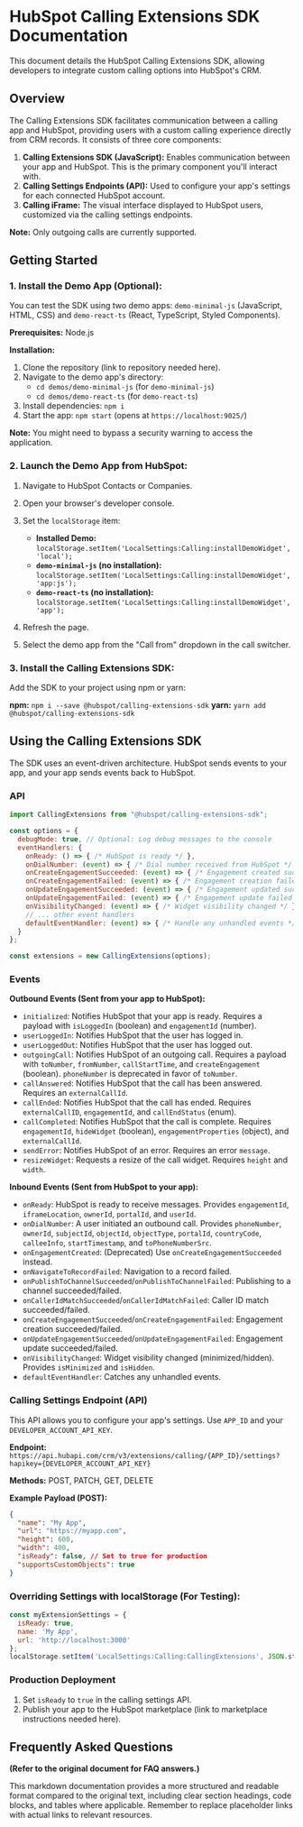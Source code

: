 # HubSpot Calling Extensions SDK Documentation

This document details the HubSpot Calling Extensions SDK, allowing developers to integrate custom calling options into HubSpot's CRM.

## Overview

The Calling Extensions SDK facilitates communication between a calling app and HubSpot, providing users with a custom calling experience directly from CRM records.  It consists of three core components:

1. **Calling Extensions SDK (JavaScript):**  Enables communication between your app and HubSpot.  This is the primary component you'll interact with.
2. **Calling Settings Endpoints (API):** Used to configure your app's settings for each connected HubSpot account.
3. **Calling iFrame:**  The visual interface displayed to HubSpot users, customized via the calling settings endpoints.

**Note:** Only outgoing calls are currently supported.

## Getting Started

### 1. Install the Demo App (Optional):

You can test the SDK using two demo apps: `demo-minimal-js` (JavaScript, HTML, CSS) and `demo-react-ts` (React, TypeScript, Styled Components).

**Prerequisites:** Node.js

**Installation:**

1. Clone the repository (link to repository needed here).
2. Navigate to the demo app's directory:
   - `cd demos/demo-minimal-js` (for `demo-minimal-js`)
   - `cd demos/demo-react-ts` (for `demo-react-ts`)
3. Install dependencies: `npm i`
4. Start the app: `npm start` (opens at `https://localhost:9025/`)

**Note:** You might need to bypass a security warning to access the application.

### 2. Launch the Demo App from HubSpot:

1. Navigate to HubSpot Contacts or Companies.
2. Open your browser's developer console.
3. Set the `localStorage` item:

   - **Installed Demo:** `localStorage.setItem('LocalSettings:Calling:installDemoWidget', 'local');`
   - **`demo-minimal-js` (no installation):** `localStorage.setItem('LocalSettings:Calling:installDemoWidget', 'app:js');`
   - **`demo-react-ts` (no installation):** `localStorage.setItem('LocalSettings:Calling:installDemoWidget', 'app');`

4. Refresh the page.
5. Select the demo app from the "Call from" dropdown in the call switcher.

### 3. Install the Calling Extensions SDK:

Add the SDK to your project using npm or yarn:

**npm:** `npm i --save @hubspot/calling-extensions-sdk`
**yarn:** `yarn add @hubspot/calling-extensions-sdk`


## Using the Calling Extensions SDK

The SDK uses an event-driven architecture.  HubSpot sends events to your app, and your app sends events back to HubSpot.

### API

```javascript
import CallingExtensions from "@hubspot/calling-extensions-sdk";

const options = {
  debugMode: true, // Optional: Log debug messages to the console
  eventHandlers: {
    onReady: () => { /* HubSpot is ready */ },
    onDialNumber: (event) => { /* Dial number received from HubSpot */ },
    onCreateEngagementSucceeded: (event) => { /* Engagement created successfully */ },
    onCreateEngagementFailed: (event) => { /* Engagement creation failed */ },
    onUpdateEngagementSucceeded: (event) => { /* Engagement updated successfully */ },
    onUpdateEngagementFailed: (event) => { /* Engagement update failed */ },
    onVisibilityChanged: (event) => { /* Widget visibility changed */ },
    // ... other event handlers
    defaultEventHandler: (event) => { /* Handle any unhandled events */ }
  }
};

const extensions = new CallingExtensions(options);
```

### Events

**Outbound Events (Sent from your app to HubSpot):**

* `initialized`: Notifies HubSpot that your app is ready.  Requires a payload with `isLoggedIn` (boolean) and `engagementId` (number).
* `userLoggedIn`: Notifies HubSpot that the user has logged in.
* `userLoggedOut`: Notifies HubSpot that the user has logged out.
* `outgoingCall`: Notifies HubSpot of an outgoing call.  Requires a payload with `toNumber`, `fromNumber`, `callStartTime`, and `createEngagement` (boolean).  `phoneNumber` is deprecated in favor of `toNumber`.
* `callAnswered`: Notifies HubSpot that the call has been answered. Requires an `externalCallId`.
* `callEnded`: Notifies HubSpot that the call has ended. Requires `externalCallID`, `engagementId`, and `callEndStatus` (enum).
* `callCompleted`: Notifies HubSpot that the call is complete. Requires `engagementId`, `hideWidget` (boolean), `engagementProperties` (object), and `externalCallId`.
* `sendError`: Notifies HubSpot of an error. Requires an error `message`.
* `resizeWidget`: Requests a resize of the call widget. Requires `height` and `width`.


**Inbound Events (Sent from HubSpot to your app):**

* `onReady`: HubSpot is ready to receive messages. Provides `engagementId`, `iframeLocation`, `ownerId`, `portalId`, and `userId`.
* `onDialNumber`: A user initiated an outbound call. Provides `phoneNumber`, `ownerId`, `subjectId`, `objectId`, `objectType`, `portalId`, `countryCode`, `calleeInfo`, `startTimestamp`, and `toPhoneNumberSrc`.
* `onEngagementCreated`: (Deprecated)  Use `onCreateEngagementSucceeded` instead.
* `onNavigateToRecordFailed`: Navigation to a record failed.
* `onPublishToChannelSucceeded`/`onPublishToChannelFailed`: Publishing to a channel succeeded/failed.
* `onCallerIdMatchSucceeded`/`onCallerIdMatchFailed`: Caller ID match succeeded/failed.
* `onCreateEngagementSucceeded`/`onCreateEngagementFailed`: Engagement creation succeeded/failed.
* `onUpdateEngagementSucceeded`/`onUpdateEngagementFailed`: Engagement update succeeded/failed.
* `onVisibilityChanged`: Widget visibility changed (minimized/hidden). Provides `isMinimized` and `isHidden`.
* `defaultEventHandler`: Catches any unhandled events.

### Calling Settings Endpoint (API)

This API allows you to configure your app's settings.  Use `APP_ID` and your `DEVELOPER_ACCOUNT_API_KEY`.

**Endpoint:** `https://api.hubapi.com/crm/v3/extensions/calling/{APP_ID}/settings?hapikey={DEVELOPER_ACCOUNT_API_KEY}`

**Methods:** POST, PATCH, GET, DELETE

**Example Payload (POST):**

```json
{
  "name": "My App",
  "url": "https://myapp.com",
  "height": 600,
  "width": 400,
  "isReady": false, // Set to true for production
  "supportsCustomObjects": true
}
```

### Overriding Settings with localStorage (For Testing):

```javascript
const myExtensionSettings = {
  isReady: true,
  name: 'My App',
  url: 'http://localhost:3000'
};
localStorage.setItem('LocalSettings:Calling:CallingExtensions', JSON.stringify(myExtensionSettings));
```

### Production Deployment

1. Set `isReady` to `true` in the calling settings API.
2. Publish your app to the HubSpot marketplace (link to marketplace instructions needed here).


## Frequently Asked Questions

**(Refer to the original document for FAQ answers.)**


This markdown documentation provides a more structured and readable format compared to the original text, including clear section headings, code blocks, and tables where applicable. Remember to replace placeholder links with actual links to relevant resources.
